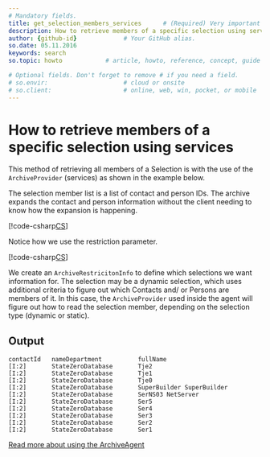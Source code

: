 ```yaml
---
# Mandatory fields.
title: get_selection_members_services      # (Required) Very important for SEO.
description: How to retrieve members of a specific selection using services # (Required) Important for SEO.
author: {github-id}             # Your GitHub alias.
so.date: 05.11.2016
keywords: search
so.topic: howto            # article, howto, reference, concept, guide

# Optional fields. Don't forget to remove # if you need a field.
# so.envir:                     # cloud or onsite
# so.client:                    # online, web, win, pocket, or mobile
---
```


# How to retrieve members of a specific selection using services

This method of retrieving all members of a Selection is with the use of the `ArchiveProvider` (services) as shown in the example below.

The selection member list is a list of contact and person IDs. The archive expands the contact and person information without the client needing to know how the expansion is happening.

[!code-csharp[CS](includes/get-members-services.cs)]

Notice how we use the restriction parameter.

[!code-csharp[CS](includes/get-members-services.cs?range=20-21)]

We create an `ArchiveRestricitonInfo` to define which selections we want information for. The selection may be a dynamic selection, which uses additional criteria to figure out which Contacts and/ or Persons are members of it. In this case, the `ArchiveProvider` used inside the agent will figure out how to read the selection member, depending on the selection type (dynamic or static).

## Output

```text
contactId   nameDepartment          fullName
[I:2]       StateZeroDatabase       Tje2
[I:2]       StateZeroDatabase       Tje1
[I:2]       StateZeroDatabase       Tje0
[I:2]       StateZeroDatabase       SuperBuilder SuperBuilder
[I:2]       StateZeroDatabase       SerNS03 NetServer
[I:2]       StateZeroDatabase       Ser5
[I:2]       StateZeroDatabase       Ser4
[I:2]       StateZeroDatabase       Ser3
[I:2]       StateZeroDatabase       Ser2
[I:2]       StateZeroDatabase       Ser1
```

[Read more about using the ArchiveAgent][1]

<!-- Referenced links -->
[1]: ../iarchiveagent/index.md
